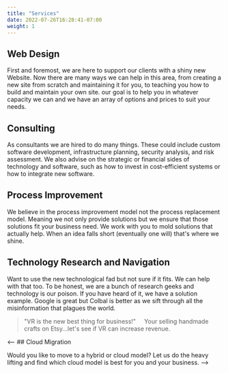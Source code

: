 ```yaml
---
title: "Services"
date: 2022-07-26T16:28:41-07:00
weight: 1
---
```

[This is the main page of about us.]: # 

## Web Design

First and foremost, we are here to support our clients with a shiny new Website. Now there are many ways we can help in this area, from creating a new site from scratch and maintaining it for you, to teaching you how to build and maintain your own site. our goal is to help you in whatever capacity we can and we have an array of options and prices to suit your needs. 

## Consulting

As consultants we are hired to do many things. These could include custom software development, infrastructure planning, security analysis, and risk assessment. We also advise on the strategic or financial sides of technology and software, such as how to invest in cost-efficient systems or how to integrate new software.

## Process Improvement

We believe in the process improvement model not the process replacement model. Meaning we not only provide solutions but we ensure that those solutions fit your business need. We work with you to mold solutions that actually help. When an idea falls short (eventually one will) that's where we shine. 

## Technology Research and Navigation

Want to use the new technological fad but not sure if it fits. We can help with that too. To be honest, we are a bunch of research geeks and technology is our poison. If you have heard of it, we have a solution example. Google is great but Colbal is better as we sift through all the misinformation that plagues the world.

>"VR is the new best thing for business!" &nbsp;&nbsp;&nbsp; Your selling handmade crafts on Etsy...let's see if VR can increase revenue. 

<-- ## Cloud Migration

Would you like to move to a hybrid or cloud model? Let us do the heavy lifting and find which cloud model is best for you and your business. --> 